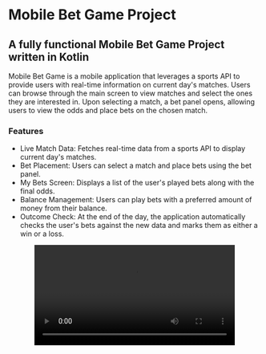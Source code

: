 # Mobile Bet Game Project

## A fully functional Mobile Bet Game Project written in Kotlin

Mobile Bet Game is a mobile application that leverages a sports API to provide users with real-time information on current day's matches. Users can browse through the main screen to view matches and select the ones they are interested in. Upon selecting a match, a bet panel opens, allowing users to view the odds and place bets on the chosen match.

### Features
* Live Match Data: Fetches real-time data from a sports API to display current day's matches.
* Bet Placement: Users can select a match and place bets using the bet panel.
* My Bets Screen: Displays a list of the user's played bets along with the final odds.
* Balance Management: Users can play bets with a preferred amount of money from their balance.
* Outcome Check: At the end of the day, the application automatically checks the user's bets against the new data and marks them as either a win or a loss.



<div align="center">
  <video src="https://github.com/cankayikci0/mobile-bet-game/assets/106487013/8bf50e9a-f84f-4e86-a499-865a504ca587" width="400" />
</div>
    

